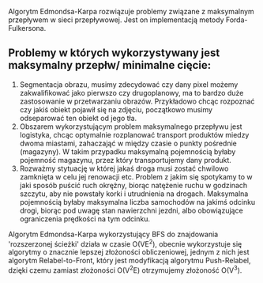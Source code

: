 Algorytm Edmondsa-Karpa rozwiązuje problemy związane z maksymalnym przepływem w sieci przepływowej. Jest on implementacją metody Forda-Fulkersona.

## Problemy w których wykorzystywany jest maksymalny przepłw/ minimalne cięcie: 
1. Segmentacja obrazu, musimy zdecydować czy dany pixel możemy zakwalifikować jako pierwszo czy drugoplanowy, ma to bardzo duże zastosowanie w przetwarzaniu obrazów. Przykładowo chcąc rozpoznać czy jakiś obiekt pojawił się na zdjęciu, początkowo musimy odseparować ten obiekt od jego tła.
2. Obszarem wykorzystującym problem maksymalnego przepływu jest logistyka, chcąc optymalnie rozplanować transport produktów miedzy dwoma miastami, zahaczająć w między czasie o punkty pośrednie (magazyny). W takim przypadku maksymalną pojemnością byłaby pojemność magazynu, przez który transportujemy dany produkt.
3. Rozważmy stytuację w której jakaś droga musi zostać chwilowo zamknięta w celu jej renowacji etc. Problem z jakim się spotykamy to w jaki sposób puścić ruch okrężny, biorąc natężenie ruchu w godzinach szczytu, aby nie powstały korki i utrudnienia na drogach. Maksymalna pojemnością byłaby maksymalna liczba samochodów na jakimś odcinku drogi, biorąc pod uwagę stan nawierzchni jezdni, albo obowiązujące ograniczenia prędkości na tym odcinku.

Algorytm Edmondsa-Karpa wykorzystujący BFS do znajdowania 'rozszerzonej ścieżki' działa w czasie O(VE<sup>2</sup>), obecnie wykorzystuje się algorytmy o znacznie lepszej złożoności obliczeniowej, jednym z nich jest algorytm Relabel-to-Front, który jest modyfikacją algorytmu Push-Relabel, dzięki czemu zamiast złożoności O(V<sup>2</sup>E) otrzymujemy złożoność O(V<sup>3</sup>).
